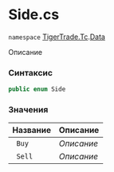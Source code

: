 
# Side.cs
`namespace` [TigerTrade.Tc](../../../../TigerTrade.Tc.md).[Data](../../../../TigerTrade.Tc/Data.md)



Описание

### Синтаксис
```csharp
public enum Side
```


### Значения
| Название | Описание |
| --- | --- |
| ` Buy` | *Описание* |
| ` Sell` | *Описание* |



